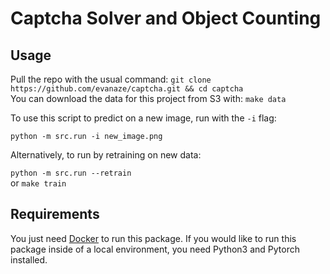# Captcha Solver and Object Counting

## Usage
Pull the repo with the usual command:
```git clone https://github.com/evanaze/captcha.git && cd captcha```  
You can download the data for this project from S3 with:
```make data```

To use this script to predict on a new image, run with the `-i` flag:  

```python -m src.run -i new_image.png```  

Alternatively, to run by retraining on new data:  

```python -m src.run --retrain```  
or 
```make train```

## Requirements
You just need [Docker](https://www.docker.com) to run this package. If you would like to run this package inside of a local environment, you need Python3 and Pytorch installed. 